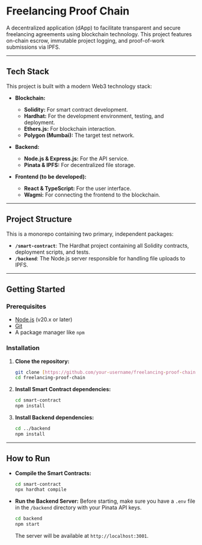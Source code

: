 # Freelancing Proof Chain

A decentralized application (dApp) to facilitate transparent and secure freelancing agreements using blockchain technology. This project features on-chain escrow, immutable project logging, and proof-of-work submissions via IPFS.

---
## Tech Stack

This project is built with a modern Web3 technology stack:

* **Blockchain:**
    * **Solidity:** For smart contract development.
    * **Hardhat:** For the development environment, testing, and deployment.
    * **Ethers.js:** For blockchain interaction.
    * **Polygon (Mumbai):** The target test network.

* **Backend:**
    * **Node.js & Express.js:** For the API service.
    * **Pinata & IPFS:** For decentralized file storage.

* **Frontend (to be developed):**
    * **React & TypeScript:** For the user interface.
    * **Wagmi:** For connecting the frontend to the blockchain.

---
## Project Structure

This is a monorepo containing two primary, independent packages:

* **`/smart-contract`**: The Hardhat project containing all Solidity contracts, deployment scripts, and tests.
* **`/backend`**: The Node.js server responsible for handling file uploads to IPFS.

---
## Getting Started

### Prerequisites

* [Node.js](https://nodejs.org/) (v20.x or later)
* [Git](https://git-scm.com/)
* A package manager like `npm`

### Installation

1.  **Clone the repository:**
    ```bash
    git clone [https://github.com/your-username/freelancing-proof-chain.git](https://github.com/your-username/freelancing-proof-chain.git)
    cd freelancing-proof-chain
    ```

2.  **Install Smart Contract dependencies:**
    ```bash
    cd smart-contract
    npm install
    ```

3.  **Install Backend dependencies:**
    ```bash
    cd ../backend
    npm install
    ```

---
## How to Run

* **Compile the Smart Contracts:**
    ```bash
    cd smart-contract
    npx hardhat compile
    ```

* **Run the Backend Server:**
    Before starting, make sure you have a `.env` file in the `/backend` directory with your Pinata API keys.
    ```bash
    cd backend
    npm start
    ```
    The server will be available at `http://localhost:3001`.
